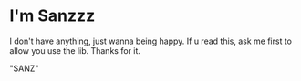 # I'm Sanzzz
I don't have anything, just wanna being happy.
If u read this, ask me first to allow you use the lib.
Thanks for it.


"SANZ"
